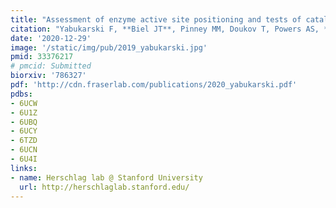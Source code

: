 ```yaml
---
title: "Assessment of enzyme active site positioning and tests of catalytic mechanisms through X-ray–derived conformational ensembles"
citation: "Yabukarski F, **Biel JT**, Pinney MM, Doukov T, Powers AS, **Fraser JS**, Herschlag D. *PNAS*. 2020."
date: '2020-12-29'
image: '/static/img/pub/2019_yabukarski.jpg'
pmid: 33376217
# pmcid: Submitted
biorxiv: '786327'
pdf: 'http://cdn.fraserlab.com/publications/2020_yabukarski.pdf'
pdbs:
- 6UCW
- 6U1Z
- 6UBQ
- 6UCY
- 6TZD
- 6UCN
- 6U4I
links:
- name: Herschlag lab @ Stanford University
  url: http://herschlaglab.stanford.edu/
---
```

